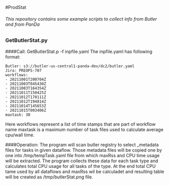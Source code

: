 #ProdStat
###### This repository contains some example scripts to collect info from Butler and from PanDa
### GetButlerStat.py
####Call: GetButlerStat.p -f inpfile.yaml
 The inpfile.yaml has following format:
```
Butler: s3://butler-us-central1-panda-dev/dc2/butler.yaml
Jira: PREOPS-707
workflows:
- 20211001T200704Z
- 20211003T045430Z
- 20211003T164354Z
- 20211011T150425Z
- 20211012T170111Z
- 20211012T194814Z
- 20211014T145653Z
- 20211015T003406Z
maxtask: 30
```
Here workflows represent a list of time stamps that are part of workflow name
maxtask is a maximum number of task files used to calculate average cpu/wall time.

####Operation:
The program will scan butler registry to select _metadata files for tasks in 
given dataflow. Those metadata files will be copied one by one into 
/tmp/tempTask.yaml file from which maxRss and CPU time usage will be 
extracted.
The program collects these data for each task type and calculates total CPU usage for
all tasks of the type. At the end total CPU tame used by all dataflows and
maxRss wil be calculadet and resulting table will be created as
/tmp/butlerStat.png file.

